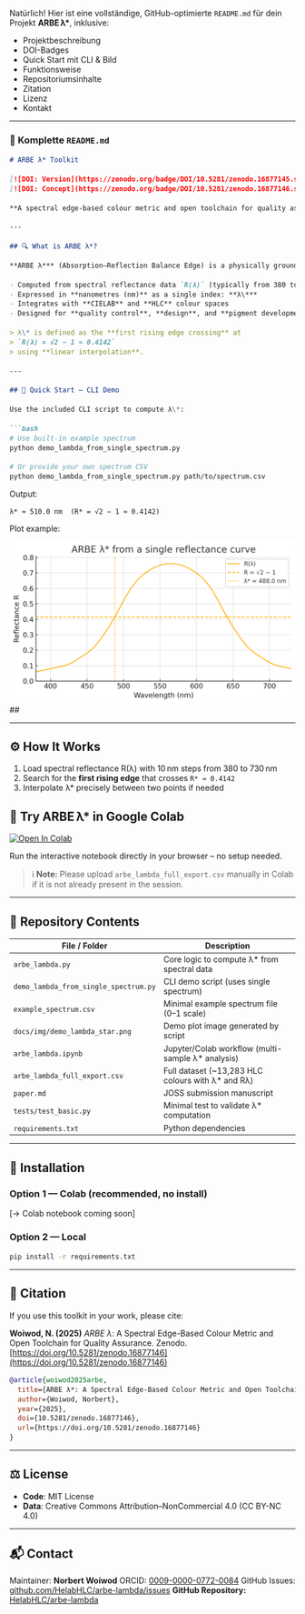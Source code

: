 Natürlich! Hier ist eine vollständige, GitHub-optimierte `README.md` für dein Projekt **ARBE λ\***, inklusive:

* Projektbeschreibung
* DOI-Badges
* Quick Start mit CLI & Bild
* Funktionsweise
* Repositoriumsinhalte
* Zitation
* Lizenz
* Kontakt

---

### 📄 Komplette `README.md`

````md
# ARBE λ* Toolkit

[![DOI: Version](https://zenodo.org/badge/DOI/10.5281/zenodo.16877145.svg)](https://doi.org/10.5281/zenodo.16877145)
[![DOI: Concept](https://zenodo.org/badge/DOI/10.5281/zenodo.16877146.svg)](https://doi.org/10.5281/zenodo.16877146)

**A spectral edge-based colour metric and open toolchain for quality assurance in materials and pigments.**

---

## 🔍 What is ARBE λ*?

**ARBE λ*** (Absorption–Reflection Balance Edge) is a physically grounded scalar that describes the balance point between absorption and reflection of a colour sample in the visible spectrum.

- Computed from spectral reflectance data `R(λ)` (typically from 380 to 730 nm)
- Expressed in **nanometres (nm)** as a single index: **λ\***
- Integrates with **CIELAB** and **HLC** colour spaces
- Designed for **quality control**, **design**, and **pigment development**

> λ\* is defined as the **first rising edge crossing** at  
> `R(λ) = √2 − 1 ≈ 0.4142`  
> using **linear interpolation**.

---

## 🚀 Quick Start — CLI Demo

Use the included CLI script to compute λ\*:

```bash
# Use built-in example spectrum
python demo_lambda_from_single_spectrum.py

# Or provide your own spectrum CSV
python demo_lambda_from_single_spectrum.py path/to/spectrum.csv
````

Output:

```
λ* ≈ 510.0 nm  (R* = √2 − 1 ≈ 0.4142)
```

Plot example:

![ARBE λ* demo: single-spectrum crossing](demo_lambda_star.png)##  


---

## ⚙️ How It Works

1. Load spectral reflectance R(λ) with 10 nm steps from 380 to 730 nm
2. Search for the **first rising edge** that crosses `R* ≈ 0.4142`
3. Interpolate λ\* precisely between two points if needed
   
## 🧪 Try ARBE λ* in Google Colab

[![Open In Colab](https://colab.research.google.com/assets/colab-badge.svg)](https://colab.research.google.com/github/HelabHLC/arbe-lambda/blob/main/arbe_lambda_demo.ipynb)

Run the interactive notebook directly in your browser – no setup needed.

> ℹ️ **Note:** Please upload `arbe_lambda_full_export.csv` manually in Colab if it is not already present in the session.


---

## 📂 Repository Contents

| File / Folder                         | Description                                         |
| ------------------------------------- | --------------------------------------------------- |
| `arbe_lambda.py`                      | Core logic to compute λ\* from spectral data        |
| `demo_lambda_from_single_spectrum.py` | CLI demo script (uses single spectrum)              |
| `example_spectrum.csv`                | Minimal example spectrum file (0–1 scale)           |
| `docs/img/demo_lambda_star.png`       | Demo plot image generated by script                 |
| `arbe_lambda.ipynb`                   | Jupyter/Colab workflow (multi-sample λ\* analysis)  |
| `arbe_lambda_full_export.csv`         | Full dataset (\~13,283 HLC colours with λ\* and Rλ) |
| `paper.md`                            | JOSS submission manuscript                          |
| `tests/test_basic.py`                 | Minimal test to validate λ\* computation            |
| `requirements.txt`                    | Python dependencies                                 |

---

## 🧪 Installation

### Option 1 — Colab (recommended, no install)

\[→ Colab notebook coming soon]


### Option 2 — Local

```bash
pip install -r requirements.txt
```

---

## 🧬 Citation

If you use this toolkit in your work, please cite:

**Woiwod, N. (2025)**
*ARBE λ*: A Spectral Edge-Based Colour Metric and Open Toolchain for Quality Assurance.
Zenodo. [https://doi.org/10.5281/zenodo.16877146](https://doi.org/10.5281/zenodo.16877146)

```bibtex
@article{woiwod2025arbe,
  title={ARBE λ*: A Spectral Edge-Based Colour Metric and Open Toolchain for Quality Assurance},
  author={Woiwod, Norbert},
  year={2025},
  doi={10.5281/zenodo.16877146},
  url={https://doi.org/10.5281/zenodo.16877146}
}
```

---

## ⚖️ License

* **Code**: MIT License
* **Data**: Creative Commons Attribution–NonCommercial 4.0 (CC BY-NC 4.0)

---

## 📬 Contact

Maintainer: **Norbert Woiwod**
ORCID: [0009-0000-0772-0084](https://orcid.org/0009-0000-0772-0084)
GitHub Issues: [github.com/HelabHLC/arbe-lambda/issues](https://github.com/HelabHLC/arbe-lambda/issues)
**GitHub Repository:** [HelabHLC/arbe-lambda](https://github.com/HelabHLC/arbe-lambda)


